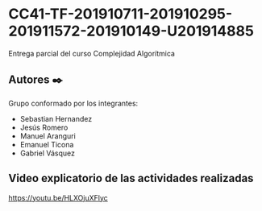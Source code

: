 # CC41-TF-201910711-201910295-201911572-201910149-U201914885
Entrega parcial del curso Complejidad Algorítmica

## Autores ✒️

Grupo conformado por los integrantes:

- Sebastian Hernandez
- Jesús Romero
- Manuel Aranguri
- Emanuel Ticona
- Gabriel Vásquez

## Video explicatorio de las actividades realizadas

https://youtu.be/HLXOjuXFlyc
